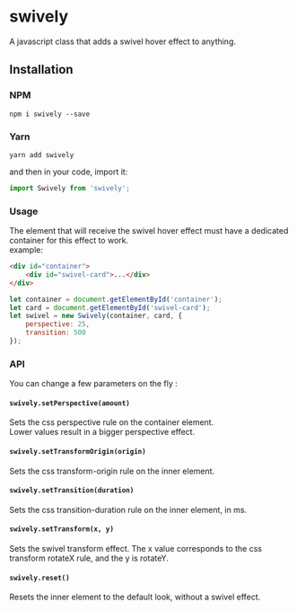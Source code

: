 # swively
A javascript class that adds a swivel hover effect to anything.

## Installation

### NPM
`npm i swively --save`

### Yarn
`yarn add swively`

and then in your code, import it:

```js
import Swively from 'swively';
```

### Usage
The element that will receive the swivel hover effect must have a dedicated container for this effect to work.  
example:

```html
<div id="container">
    <div id="swivel-card">...</div>
</div>
```

```js
let container = document.getElementById('container');
let card = document.getElementById('swivel-card');
let swivel = new Swively(container, card, {
    perspective: 25,
    transition: 500
});
```

### API

You can change a few parameters on the fly : 

#### `swively.setPerspective(amount)`
Sets the css perspective rule on the container element.  
Lower values result in a bigger perspective effect.  

#### `swively.setTransformOrigin(origin)`
Sets the css transform-origin rule on the inner element.  

#### `swively.setTransition(duration)`
Sets the css transition-duration rule on the inner element, in ms.  

#### `swively.setTransform(x, y)`
Sets the swivel transform effect. The x value corresponds to the css transform rotateX rule, and the y is rotateY.  

#### `swively.reset()`
Resets the inner element to the default look, without a swivel effect.    
